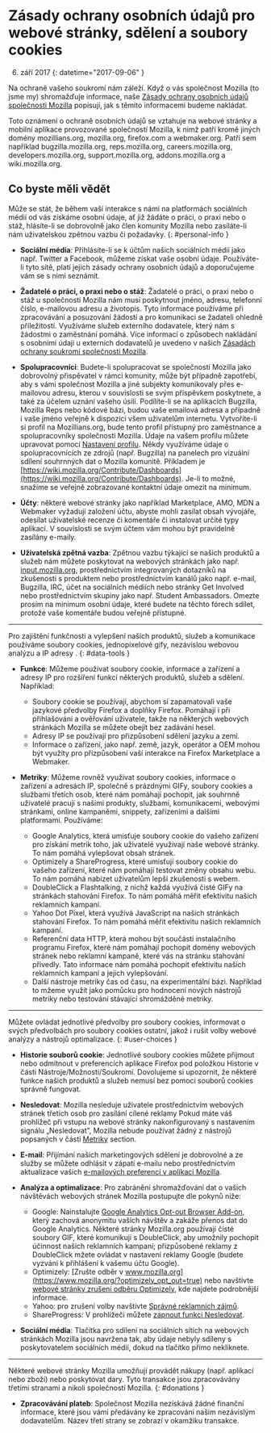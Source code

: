 # Zásady ochrany osobních údajů pro webové stránky, sdělení a soubory cookies

6. září 2017
{: datetime="2017-09-06" }

Na ochraně vašeho soukromí nám záleží. Když o vás společnost Mozilla (to jsme my) shromažďuje informace, naše [Zásady ochrany osobních údajů společnosti Mozilla](https://www.mozilla.org/en-US/privacy/) popisují, jak s těmito informacemi budeme nakládat.

Toto oznámení o ochraně osobních údajů se vztahuje na webové stránky a mobilní aplikace provozované společností Mozilla, k nimž patří kromě jiných domény mozillians.org, mozilla.org, firefox.com a webmaker.org. Patří sem například  bugzilla.mozilla.org, reps.mozilla.org, careers.mozilla.org, developers.mozilla.org, support.mozilla.org, addons.mozilla.org a wiki.mozilla.org.

## Co byste měli vědět

Může se stát, že během vaší interakce s námi na platformách sociálních médií od vás získáme osobní údaje, ať již žádáte o práci, o praxi nebo o stáž, hlásíte-li se dobrovolně jako člen komunity Mozilla nebo zasíláte-li nám uživatelskou zpětnou vazbu či požadavky. 
{: #personal-info }

* **Sociální média**: Přihlásíte-li se k účtům našich sociálních médií jako např. Twitter a Facebook, můžeme získat vaše osobní údaje. Používáte-li tyto sítě, platí jejich zásady ochrany osobních údajů a doporučujeme vám se s nimi seznámit.  

* **Žadatelé o práci, o praxi nebo o stáž**: Žadatelé o práci, o praxi nebo o stáž u společnosti Mozilla nám musí poskytnout jméno, adresu, telefonní číslo, e-mailovou adresu a životopis. Tyto informace používáme při zpracovávání a posuzování žádostí a pro komunikaci se žadateli ohledně příležitostí. Využíváme služeb externího dodavatele, který nám s žádostmi o zaměstnání pomáhá. Více informací o způsobech nakládání s osobními údaji u externích dodavatelů je uvedeno v našich [Zásadách ochrany soukromí společnosti Mozilla](https://www.mozilla.org/en-US/privacy/).

* **Spolupracovníci**: Budete-li spolupracovat se společností Mozilla jako dobrovolný přispěvatel v rámci komunity, může být případně zapotřebí, aby s vámi společnost Mozilla a jiné subjekty komunikovaly přes e-mailovou adresu, kterou v souvislosti se svým příspěvkem poskytnete, a také za účelem uznání vašeho úsilí. Podílíte-li se na aplikacích Bugzilla, Mozilla Reps nebo kódové bázi, budou vaše emailová adresa a případně i vaše jméno veřejně k dispozici všem uživatelům internetu. Vytvoříte-li si profil na Mozillians.org, bude tento profil přístupný pro zaměstnance a spolupracovníky společnosti Mozilla. Údaje na vašem profilu můžete upravovat pomocí [Nastavení profilu](https://mozillians.org/user/edit). Někdy využíváme údaje o spolupracovnících ze zdrojů (např. Bugzilla) na panelech pro vizuální sdílení souhrnných dat o Mozilla komunitě. Příkladem je [https://wiki.mozilla.org/Contribute/Dashboards](https://wiki.mozilla.org/Contribute/Dashboards). Je-li to možné, snažíme se veřejně zobrazované kontaktní údaje omezit na minimum.

* **Účty**: některé webové stránky jako například Marketplace, AMO, MDN a Webmaker vyžadují založení účtu, abyste mohli zasílat obsah vývojáře, odesílat uživatelské recenze či komentáře či instalovat určité typy aplikací.  V souvislosti se svým účtem vám mohou být pravidelně zasílány e-maily.

* **Uživatelská zpětná vazba**:  Zpětnou vazbu týkající se našich produktů a služeb nám můžete poskytovat na webových stránkách jako např. [input.mozilla.org](https://input.mozilla.org/), prostřednictvím integrovaných dotazníků na zkušenosti s produktem nebo prostřednictvím kanálů jako např. e-mail, Bugzilla, IRC, účet na sociálních médiích nebo stránky Get Involved nebo prostřednictvím skupiny jako např. Student Ambassadors. Omezte prosím na minimum osobní údaje, které budete na těchto fórech sdílet, protože vaše komentáře budou veřejně přístupné.

---------------------------------------

Pro zajištění funkčnosti a vylepšení našich produktů, služeb a komunikace používáme soubory cookies, jednopixelové gify, nezávislou webovou analýzu a IP adresy . 
{: #data-tools }

* **Funkce**: Můžeme používat soubory cookie, informace a zařízení a adresy IP pro rozšíření funkcí některých produktů, služeb a sdělení. Například:
    * Soubory cookie se používají, abychom si zapamatovali vaše jazykové předvolby Firefox a doplňky Firefox. Pomáhají i při přihlašování a ověřování uživatele, takže na některých webových stránkách Mozilla se můžete obejít bez zadávání hesel.  
    * Adresy IP se používají pro přizpůsobení sdělení jazyku a zemi.  
    * Informace o zařízení, jako např. země, jazyk, operátor a OEM mohou být využity pro přizpůsobení vaší interakce na Firefox Marketplace a Webmaker.

* **Metriky**: Můžeme rovněž využívat soubory cookies, informace o zařízení a adresách IP, společně s prázdnými GIFy, soubory cookies a službami třetích osob, které nám pomáhají pochopit, jak souhrnně uživatelé pracují s našimi produkty, službami, komunikacemi, webovými stránkami, online kampaněmi, snippety, zařízeními a dalšími platformami. Používáme:
    * Google Analytics, která umisťuje soubory cookie do vašeho zařízení pro získání metrik toho, jak uživatelé využívají naše webové stránky.      To nám pomáhá vylepšovat obsah stránek.  
    * Optimizely a ShareProgress, které umisťují soubory cookie do vašeho zařízení, které nám pomáhají testovat změny obsahu webu.  To nám pomáhá nabízet uživatelům lepší zkušenosti s webem.
    * DoubleClick a Flashtalking, z nichž každá využívá čisté GIFy na stránkách stahování Firefox.  To nám pomáhá měřit efektivitu našich reklamních kampaní.
    * Yahoo Dot Pixel, která využívá JavaScript na našich stránkách stahování Firefox. To nám pomáhá měřit efektivitu našich reklamních kampaní. 
    * Referenční data HTTP, která mohou být součástí instalačního programu Firefox, které nám pomáhají pochopit domény webových stránek nebo reklamní kampaně, které vás na stránku stahování přivedly. Tato informace nám pomáhá pochopit efektivitu našich reklamních kampaní a jejich vylepšování.
    * Další nástroje metriky čas od času, na experimentální bázi. Například to mžeme využít jako pomůcku pro hodnocení nových nástrojů metriky nebo testování stávající shromážděné metriky.

---------------------------------------

Můžete ovládat jednotlivé předvolby pro soubory cookies, informovat o svých předvolbách pro soubory cookies ostatní, jakož i rušit volby webové analýzy a nástrojů optimalizace. 
{: #user-choices }

* **Historie souborů cookie**: Jednotlivé soubory cookies můžete přijmout nebo odmítnout v preferencích aplikace Firefox pod položkou Historie v části Nástroje/Možnosti/Soukromí. Dovolujeme si upozornit, že některé funkce našich produktů a služeb nemusí bez pomoci souborů cookies správně fungovat.

* **Nesledovat**: Mozilla nesleduje uživatele prostřednictvím webových stránek třetích osob pro zasílání cílené reklamy Pokud máte váš prohlížeč při vstupu na webové stránky nakonfigurovaný s nastavením signálu „Nesledovat”, Mozilla nebude používat žádný z nástrojů popsaných v části [Metriky](#data-tools) section.  

* **E-mail**: Přijímání našich marketingových sdělení je dobrovolné a ze služby se můžete odhlásit v zápatí e-mailu nebo prostřednictvím aktualizace vašich [e-mailových preferencí v aplikaci Mozilla](https://www.mozilla.org/en-US/newsletter/recovery/).

* **Analýza a optimalizace**: Pro zabránění shromažďování dat o vašich návštěvách webových stránek Mozilla postupujte dle pokynů níže:
    *  Google: Nainstalujte [Google Analytics Opt-out Browser Add-on](https://tools.google.com/dlpage/gaoptout), který zachová anonymitu vašich návštěv a zakáže přenos dat do Google Analytics. Některé stránky Mozilla.org používají čisté soubory GIF, které komunikují s DoubleClick, aby umožnily pochopit účinnost našich reklamních kampaní; přizpůsobené reklamy z DoubleClick mžete ovládat v nastavení reklamy Google (budete vyzváni k přihlášení k vašemu účtu Google).
    *  Optimizely: [Zrušte odběr v www.mozilla.org](https://www.mozilla.org/?optimizely_opt_out=true) nebo navštivte [webové stránky zrušení odběru Optimizely](https://www.optimizely.com/opt_out), kde najdete podrobnější informace.
    *  Yahoo: pro zrušení volby navštivte [Správné reklamních zájmů](https://aim.yahoo.com/aim/us/en/optout/).
    *  ShareProgress: V prohlížeči můžete [zapnout funkci Nesledovat](https://support.mozilla.org/kb/how-do-i-turn-do-not-track-feature).

* **Sociální média**: Tlačítka pro sdílení na sociálních sítích na webových stránkách Mozilla jsou navržena tak, aby údaje nebyly sdíleny s poskytovatelem sociálních médií, dokud na tlačítko přímo nekliknete.

---------------------------------------

Některé webové stránky Mozilla umožňují provádět nákupy (např. aplikací nebo zboží) nebo poskytovat dary. Tyto transakce jsou zpracovávány třetími stranami a nikoli společností Mozilla. 
{: #donations }

* **Zpracovávání plateb**:   Společnost Mozilla nezískává žádné finanční informace, které jsou vámi předávány ke zpracování našim nezávislým dodavatelům. Název třetí strany se zobrazí v okamžiku transakce.  

